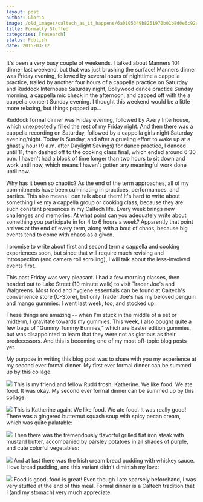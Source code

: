 ```yaml
---
layout: post
author: Gloria
image: /old_images/caltech_as_it_happens/6a0105349b8251970b01b8d0e6c92a970c.jpg
title: Formally Stuffed
categories: [research]
status: Publish
date: 2015-03-12
---
```



It's been a very busy couple of weekends. I talked about Manners 101 dinner last weekend, but that was just brushing the surface! Manners dinner was Friday evening, followed by several hours of nighttime a cappella practice, trailed by another four hours of a cappella practice on Saturday and Ruddock Interhouse Saturday night, Bollywood dance practice Sunday morning, a cappella mic check in the afternoon, and capped off with the a cappella concert Sunday evening. I thought this weekend would be a little more relaxing, but things popped up... 

Ruddock formal dinner was Friday evening, followed by Avery Interhouse, which unexpectedly filled the rest of my Friday night. And then there was a cappella recording on Saturday, followed by a cappella girls night Saturday evening/night. Today is Sunday, and after a grueling effort to wake up at a ghastly hour (9 a.m. after Daylight Savings) for dance practice, I danced until 11, then dashed off to the cooking class final, which ended around 6:30 p.m. I haven't had a block of time longer than two hours to sit down and work until now, which means I haven't gotten any meaningful work done until now.

Why has it been so chaotic? As the end of the term approaches, all of my commitments have been culminating in practices, performances, and parties. This also means I can talk about them! It's hard to write about something like my a cappella group or cooking class, because they are such constant presences in my Caltech life. Every week brings new challenges and memories. At what point can you adequately write about something you participate in for 4 to 6 hours a week? Apparently that point arrives at the end of every term, along with a bout of chaos, because big events tend to come with chaos as a given. 

I promise to write about first and second term a cappella and cooking experiences soon, but since that will require much revising and introspection (and camera roll scrolling), I will talk about the less-involved events first. 

This past Friday was very pleasant. I had a few morning classes, then headed out to Lake Street (10 minute walk) to visit Trader Joe's and Walgreens. Most food and hygiene essentials can be found at Caltech's convenience store (C-Store), but only Trader Joe's has my beloved penguin and mango gummies. I went last week, too, and stocked up:

These things are amazing -- when I'm stuck in the middle of a set or midterm, I gravitate towards my gummies. This week, I also bought quite a few bags of "Gummy Tummy Bunnies," which are Easter edition gummies, but was disappointed to learn that they were not as glorious as their predecessors. And this is becoming one of my most off-topic blog posts yet. 

My purpose in writing this blog post was to share with you my experience at my second ever formal dinner. My first ever formal dinner can be summed up by this collage:

![](/old_images/caltech_as_it_happens/6a0105349b8251970b01bb08015624970d.jpg)
This is my friend and fellow Rudd frosh, Katherine. We like food. We ate food. It was okay. My second ever formal dinner can be summed up by this collage:

![](/old_images/caltech_as_it_happens/6a0105349b8251970b01b7c75dabf4970b.jpg)
This is Katherine again. We like food. We ate food. It was really good! There was a gingered butternut squash soup with spicy pecan cream, which was quite palatable:

![](/old_images/caltech_as_it_happens/6a0105349b8251970b01b7c75dac16970b.jpg)
Then there was the tremendously flavorful grilled flat iron steak with mustard butter, accompanied by parsley potatoes in all shades of purple, and cute colorful vegetables:

![](/old_images/caltech_as_it_happens/6a0105349b8251970b01b7c75dac1d970b.jpg)
And at last there was the Irish cream bread pudding with whiskey sauce. I love bread pudding, and this variant didn't diminish my love:

![](/old_images/caltech_as_it_happens/6a0105349b8251970b01b7c75dac24970b.jpg)
Food is good, food is great! Even though I ate sparsely beforehand, I was very stuffed at the end of this meal. Formal dinner is a Caltech tradition that I (and my stomach) very much appreciate.

